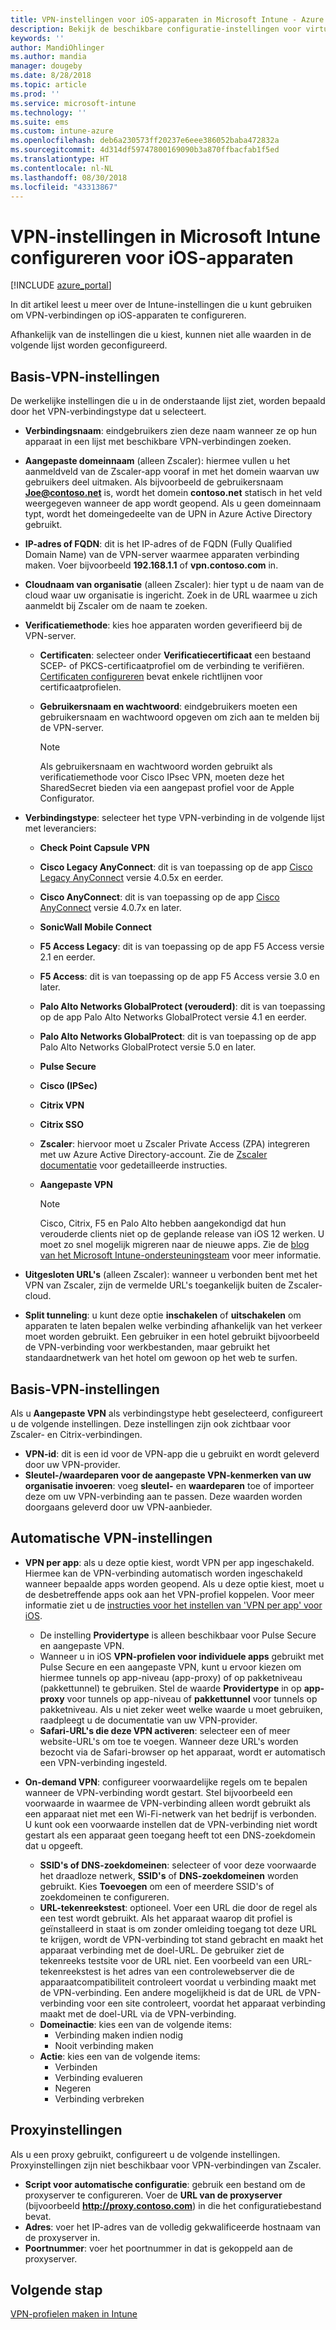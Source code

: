 ```yaml
---
title: VPN-instellingen voor iOS-apparaten in Microsoft Intune - Azure | Microsoft Docs
description: Bekijk de beschikbare configuratie-instellingen voor virtuele privénetwerken (VPN), inclusief de verbindingsgegevens, verificatiemethode en split tunneling in de basisinstellingen; de aangepaste VPN-instellingen met de id, en de paren van sleutels en waarden; de VPN-instellingen per app met inbegrip van Safari-URL's, en on-demand VPN's met SSID's of DNS-zoekdomeinen; en de proxy-instellingen die deel moeten uitmaken van een configuratiescript, IP- of FQDN-adres, en TCP-poort in Microsoft Intune op apparaten waarop iOS wordt uitgevoerd.
keywords: ''
author: MandiOhlinger
ms.author: mandia
manager: dougeby
ms.date: 8/28/2018
ms.topic: article
ms.prod: ''
ms.service: microsoft-intune
ms.technology: ''
ms.suite: ems
ms.custom: intune-azure
ms.openlocfilehash: deb6a230573ff20237e6eee386052baba472832a
ms.sourcegitcommit: 4d314df59747800169090b3a870ffbacfab1f5ed
ms.translationtype: HT
ms.contentlocale: nl-NL
ms.lasthandoff: 08/30/2018
ms.locfileid: "43313867"
---
```

# <a name="configure-vpn-settings-in-microsoft-intune-for-devices-running-ios"></a>VPN-instellingen in Microsoft Intune configureren voor iOS-apparaten

[!INCLUDE [azure_portal](./includes/azure_portal.md)]

In dit artikel leest u meer over de Intune-instellingen die u kunt gebruiken om VPN-verbindingen op iOS-apparaten te configureren.

Afhankelijk van de instellingen die u kiest, kunnen niet alle waarden in de volgende lijst worden geconfigureerd.

## <a name="base-vpn-settings"></a>Basis-VPN-instellingen
De werkelijke instellingen die u in de onderstaande lijst ziet, worden bepaald door het VPN-verbindingstype dat u selecteert.  
- **Verbindingsnaam**: eindgebruikers zien deze naam wanneer ze op hun apparaat in een lijst met beschikbare VPN-verbindingen zoeken.
- **Aangepaste domeinnaam** (alleen Zscaler): hiermee vullen u het aanmeldveld van de Zscaler-app vooraf in met het domein waarvan uw gebruikers deel uitmaken. Als bijvoorbeeld de gebruikersnaam **Joe@contoso.net** is, wordt het domein **contoso.net** statisch in het veld weergegeven wanneer de app wordt geopend. Als u geen domeinnaam typt, wordt het domeingedeelte van de UPN in Azure Active Directory gebruikt.
- **IP-adres of FQDN**: dit is het IP-adres of de FQDN (Fully Qualified Domain Name) van de VPN-server waarmee apparaten verbinding maken. Voer bijvoorbeeld **192.168.1.1** of **vpn.contoso.com** in. 
- **Cloudnaam van organisatie** (alleen Zscaler): hier typt u de naam van de cloud waar uw organisatie is ingericht. Zoek in de URL waarmee u zich aanmeldt bij Zscaler om de naam te zoeken.  
- **Verificatiemethode**: kies hoe apparaten worden geverifieerd bij de VPN-server. 
  - **Certificaten**: selecteer onder **Verificatiecertificaat** een bestaand SCEP- of PKCS-certificaatprofiel om de verbinding te verifiëren. [Certificaten configureren](certificates-configure.md) bevat enkele richtlijnen voor certificaatprofielen.
  - **Gebruikersnaam en wachtwoord**: eindgebruikers moeten een gebruikersnaam en wachtwoord opgeven om zich aan te melden bij de VPN-server.  

    > [!NOTE]
    > Als gebruikersnaam en wachtwoord worden gebruikt als verificatiemethode voor Cisco IPsec VPN, moeten deze het SharedSecret bieden via een aangepast profiel voor de Apple Configurator.
  
- **Verbindingstype**: selecteer het type VPN-verbinding in de volgende lijst met leveranciers:
  - **Check Point Capsule VPN**
  - **Cisco Legacy AnyConnect**: dit is van toepassing op de app [Cisco Legacy AnyConnect](https://itunes.apple.com/app/cisco-legacy-anyconnect/id392790924) versie 4.0.5x en eerder.
  - **Cisco AnyConnect**: dit is van toepassing op de app [Cisco AnyConnect](https://itunes.apple.com/app/cisco-anyconnect/id1135064690) versie 4.0.7x en later.
  - **SonicWall Mobile Connect**
  - **F5 Access Legacy**: dit is van toepassing op de app F5 Access versie 2.1 en eerder.
  - **F5 Access**: dit is van toepassing op de app F5 Access versie 3.0 en later.
  - **Palo Alto Networks GlobalProtect (verouderd)**: dit is van toepassing op de app Palo Alto Networks GlobalProtect versie 4.1 en eerder.
  - **Palo Alto Networks GlobalProtect**: dit is van toepassing op de app Palo Alto Networks GlobalProtect versie 5.0 en later.
  - **Pulse Secure**
  - **Cisco (IPSec)**
  - **Citrix VPN**
  - **Citrix SSO**
  - **Zscaler**: hiervoor moet u Zscaler Private Access (ZPA) integreren met uw Azure Active Directory-account. Zie de [Zscaler documentatie](https://help.zscaler.com/zpa/configuration-example-microsoft-azure-ad#Azure_UserSSO) voor gedetailleerde instructies. 
  - **Aangepaste VPN**    

    > [!NOTE]
    > Cisco, Citrix, F5 en Palo Alto hebben aangekondigd dat hun verouderde clients niet op de geplande release van iOS 12 werken. U moet zo snel mogelijk migreren naar de nieuwe apps. Zie de [blog van het Microsoft Intune-ondersteuningsteam](https://go.microsoft.com/fwlink/?linkid=2013806&clcid=0x409) voor meer informatie.

* **Uitgesloten URL's** (alleen Zscaler): wanneer u verbonden bent met het VPN van Zscaler, zijn de vermelde URL's toegankelijk buiten de Zscaler-cloud. 

- **Split tunneling**: u kunt deze optie **inschakelen**  of **uitschakelen** om apparaten te laten bepalen welke verbinding afhankelijk van het verkeer moet worden gebruikt. Een gebruiker in een hotel gebruikt bijvoorbeeld de VPN-verbinding voor werkbestanden, maar gebruikt het standaardnetwerk van het hotel om gewoon op het web te surfen.   

## <a name="custom-vpn-settings"></a>Basis-VPN-instellingen

Als u **Aangepaste VPN** als verbindingstype hebt geselecteerd, configureert u de volgende instellingen. Deze instellingen zijn ook zichtbaar voor Zscaler- en Citrix-verbindingen.

- **VPN-id**: dit is een id voor de VPN-app die u gebruikt en wordt geleverd door uw VPN-provider.
- **Sleutel-/waardeparen voor de aangepaste VPN-kenmerken van uw organisatie invoeren**: voeg **sleutel-** en **waardeparen** toe of importeer deze om uw VPN-verbinding aan te passen. Deze waarden worden doorgaans geleverd door uw VPN-aanbieder.

## <a name="automatic-vpn-settings"></a>Automatische VPN-instellingen

- **VPN per app**: als u deze optie kiest, wordt VPN per app ingeschakeld. Hiermee kan de VPN-verbinding automatisch worden ingeschakeld wanneer bepaalde apps worden geopend. Als u deze optie kiest, moet u de desbetreffende apps ook aan het VPN-profiel koppelen. Voor meer informatie ziet u de [instructies voor het instellen van 'VPN per app' voor iOS](vpn-setting-configure-per-app.md). 
  - De instelling **Providertype** is alleen beschikbaar voor Pulse Secure en aangepaste VPN.
  - Wanneer u in iOS **VPN-profielen voor individuele apps** gebruikt met Pulse Secure en een aangepaste VPN, kunt u ervoor kiezen om hiermee tunnels op app-niveau (app-proxy) of op pakketniveau (pakkettunnel) te gebruiken. Stel de waarde **Providertype** in op **app-proxy** voor tunnels op app-niveau of **pakkettunnel** voor tunnels op pakketniveau. Als u niet zeker weet welke waarde u moet gebruiken, raadpleegt u de documentatie van uw VPN-provider. 
  - **Safari-URL's die deze VPN activeren**: selecteer een of meer website-URL's om toe te voegen. Wanneer deze URL's worden bezocht via de Safari-browser op het apparaat, wordt er automatisch een VPN-verbinding ingesteld.

- **On-demand VPN**: configureer voorwaardelijke regels om te bepalen wanneer de VPN-verbinding wordt gestart. Stel bijvoorbeeld een voorwaarde in waarmee de VPN-verbinding alleen wordt gebruikt als een apparaat niet met een Wi-Fi-netwerk van het bedrijf is verbonden. U kunt ook een voorwaarde instellen dat de VPN-verbinding niet wordt gestart als een apparaat geen toegang heeft tot een DNS-zoekdomein dat u opgeeft.

  - **SSID's of DNS-zoekdomeinen**: selecteer of voor deze voorwaarde het draadloze netwerk,  **SSID's** of **DNS-zoekdomeinen** worden gebruikt. Kies **Toevoegen** om een of meerdere SSID's of zoekdomeinen te configureren.
  - **URL-tekenreekstest**: optioneel. Voer een URL die door de regel als een test wordt gebruikt. Als het apparaat waarop dit profiel is geïnstalleerd in staat is om zonder omleiding toegang tot deze URL te krijgen, wordt de VPN-verbinding tot stand gebracht en maakt het apparaat verbinding met de doel-URL. De gebruiker ziet de tekenreeks testsite voor de URL niet. Een voorbeeld van een URL-tekenreekstest is het adres van een controlewebserver die de apparaatcompatibiliteit controleert voordat u verbinding maakt met de VPN-verbinding. Een andere mogelijkheid is dat de URL de VPN-verbinding voor een site controleert, voordat het apparaat verbinding maakt met de doel-URL via de VPN-verbinding.
  - **Domeinactie**: kies een van de volgende items:
    - Verbinding maken indien nodig
    - Nooit verbinding maken
  - **Actie**: kies een van de volgende items:
    - Verbinden
    - Verbinding evalueren
    - Negeren
    - Verbinding verbreken

## <a name="proxy-settings"></a>Proxyinstellingen
Als u een proxy gebruikt, configureert u de volgende instellingen. Proxyinstellingen zijn niet beschikbaar voor VPN-verbindingen van Zscaler.  

- **Script voor automatische configuratie**: gebruik een bestand om de proxyserver te configureren. Voer de **URL van de proxyserver** (bijvoorbeeld **http://proxy.contoso.com**) in die het configuratiebestand bevat.
- **Adres**: voer het IP-adres van de volledig gekwalificeerde hostnaam van de proxyserver in.
- **Poortnummer**: voer het poortnummer in dat is gekoppeld aan de proxyserver.

## <a name="next-step"></a>Volgende stap
[VPN-profielen maken in Intune](vpn-settings-configure.md)  
